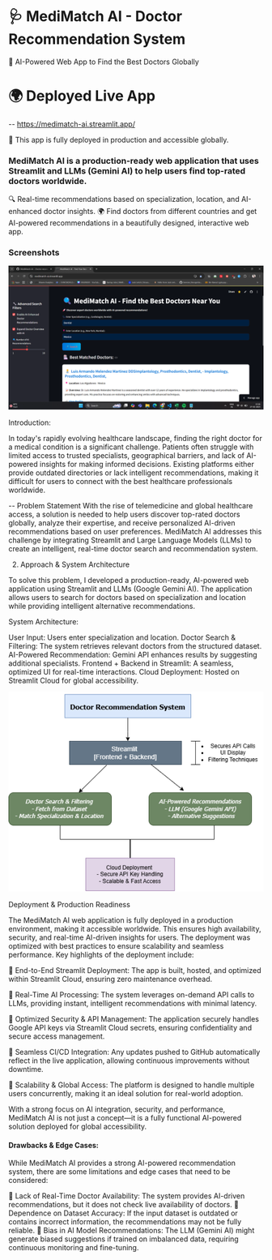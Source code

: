 # 🩺 MediMatch AI - Doctor Recommendation System

🚀 AI-Powered Web App to Find the Best Doctors Globally

# 🌍 Deployed Live App
-- https://medimatch-ai.streamlit.app/

🚀 This app is fully deployed in production and accessible globally.

### MediMatch AI is a production-ready web application that uses Streamlit and LLMs (Gemini AI) to help users find top-rated doctors worldwide.
🔍 Real-time recommendations based on specialization, location, and AI-enhanced doctor insights.
🌍 Find doctors from different countries and get AI-powered recommendations in a beautifully designed, interactive web app.

### Screenshots
![Home page](Assets/Frontend.png)

Introduction:

In today's rapidly evolving healthcare landscape, finding the right doctor for a medical condition is a significant challenge. Patients often struggle with limited access to trusted specialists, geographical barriers, and lack of AI-powered insights for making informed decisions. Existing platforms either provide outdated directories or lack intelligent recommendations, making it difficult for users to connect with the best healthcare professionals worldwide.

-- Problem Statement
With the rise of telemedicine and global healthcare access, a solution is needed to help users discover top-rated doctors globally, analyze their expertise, and receive personalized AI-driven recommendations based on user preferences. MediMatch AI addresses this challenge by integrating Streamlit and Large Language Models (LLMs) to create an intelligent, real-time doctor search and recommendation system.

2. Approach & System Architecture

To solve this problem, I developed a production-ready, AI-powered web application using Streamlit and LLMs (Google Gemini AI). The application allows users to search for doctors based on specialization and location while providing intelligent alternative recommendations.

System Architecture:

User Input: Users enter specialization and location.
Doctor Search & Filtering: The system retrieves relevant doctors from the structured dataset.
AI-Powered Recommendation: Gemini API enhances results by suggesting additional specialists.
Frontend + Backend in Streamlit: A seamless, optimized UI for real-time interactions.
Cloud Deployment: Hosted on Streamlit Cloud for global accessibility.

![Architecture](Assets/Immedcure_Project.drawio.png)

Deployment & Production Readiness

The MediMatch AI web application is fully deployed in a production environment, making it accessible worldwide. This ensures high availability, security, and real-time AI-driven insights for users. The deployment was optimized with best practices to ensure scalability and seamless performance. Key highlights of the deployment include:

🔹 End-to-End Streamlit Deployment: The app is built, hosted, and optimized within Streamlit Cloud, ensuring zero maintenance overhead.

🔹 Real-Time AI Processing: The system leverages on-demand API calls to LLMs, providing instant, intelligent recommendations with minimal latency.

🔹 Optimized Security & API Management: The application securely handles Google API keys via Streamlit Cloud secrets, ensuring confidentiality and secure access management.

🔹 Seamless CI/CD Integration: Any updates pushed to GitHub automatically reflect in the live application, allowing continuous improvements without downtime.

🔹 Scalability & Global Access: The platform is designed to handle multiple users concurrently, making it an ideal solution for real-world adoption.

With a strong focus on AI integration, security, and performance, MediMatch AI is not just a concept—it is a fully functional AI-powered solution deployed for global accessibility.


#### Drawbacks & Edge Cases: 

While MediMatch AI provides a strong AI-powered recommendation system, there are some limitations and edge cases that need to be considered:

🔸 Lack of Real-Time Doctor Availability: The system provides AI-driven recommendations, but it does not check live availability of doctors.
🔸 Dependence on Dataset Accuracy: If the input dataset is outdated or contains incorrect information, the recommendations may not be fully reliable.
🔸 Bias in AI Model Recommendations: The LLM (Gemini AI) might generate biased suggestions if trained on imbalanced data, requiring continuous monitoring and fine-tuning.

